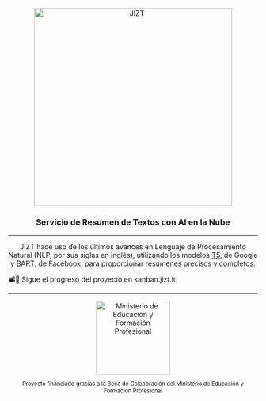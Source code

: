 <div align="center">
  <span align="center"> <img width="400" class="center" src="https://github.com/dmlls/jizt/blob/main/img/readme/JIZT-logo.svg" alt="JIZT"></span>
  <h3 align="center">Servicio de Resumen de Textos con AI en la Nube</h3>
  <hr>
  <p align="center">JIZT hace uso de los últimos avances en Lenguaje de Procesamiento Natural (NLP, por sus siglas en inglés), utilizando los modelos <a href="https://arxiv.org/abs/1910.10683">T5</a>, de Google y <a href="https://arxiv.org/abs/1910.13461">BART</a>, de Facebook, para proporcionar resúmenes precisos y completos.</p>
</div>

📽️🍿 Sigue el progreso del proyecto en kanban.jizt.it.

---

<div align="center">
  <span align="center"> <img width="150" class="center" src="https://github.com/dmlls/jizt/blob/main/img/readme/ministerio-logo.png" alt="Ministerio de Educación y Formación Profesional"></span>
  <p align="center" style="font-size:0.8em">Proyecto financiado gracias a la Beca de Colaboración del Ministerio de Educación y Formación Profesional</p>
</div>
